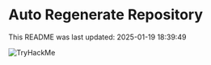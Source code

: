 # Auto Regenerate Repository

This README was last updated: 2025-01-19 18:39:49

 ![TryHackMe](https://tryhackme.com/badge/533634)